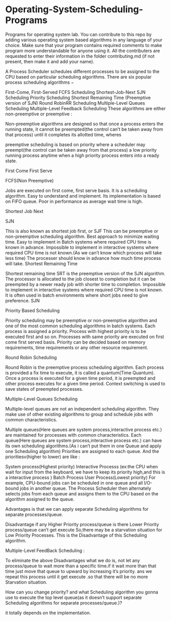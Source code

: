 # Operating-System-Scheduling-Programs
Programs for operating system lab.
You can contribute to this repo by adding various operating system based algorithms in any language of your choice.
Make sure that your program contains required comments to make program more understandable for anyone using it.
All the contributers are requested to enter their information in the folder contributing.md (if not present, then make it and add your name).


A Process Scheduler schedules different processes to be assigned to the CPU based on particular scheduling algorithms. There are six popular process scheduling algorithms −

First-Come, First-Served FCFS Scheduling
Shortest-Job-Next SJN Scheduling
Priority Scheduling
Shortest Remaining Time (Preemptive version of SJN)
Round RobinRR Scheduling
Multiple-Level Queues Scheduling
Multiple-Level Feedback Scheduling
These algorithms are either non-preemptive or preemptive :

Non-preemptive algorithms are designed so that once a process enters the running state, it cannot be preempted(the control can’t be taken away from that process) until it completes its allotted time, wheres

preemptive scheduling is based on priority where a scheduler may preempt(the control can be taken away from that process) a low priority running process anytime when a high priority process enters into a ready state.

First Come First Serve

FCFS(Non Preemptive)

Jobs are executed on first come, first serve basis.
It is a scheduling algorithm.
Easy to understand and implement.
Its implementation is based on FIFO queue.
Poor in performance as average wait time is high.

Shortest Job Next

SJN

This is also known as shortest job first, or SJF
This can be preemptive or non-preemptive scheduling algorithm.
Best approach to minimize waiting time.
Easy to implement in Batch systems where required CPU time is known in advance.
Impossible to implement in interactive systems where required CPU time is not known.(As we can’t know which process will take less time)
The processer should know in advance how much time process will take.
Shortest Remaining Time

Shortest remaining time SRT is the preemptive version of the SJN algorithm.
The processor is allocated to the job closest to completion but it can be preempted by a newer ready job with shorter time to completion.
Impossible to implement in interactive systems where required CPU time is not known.
It is often used in batch environments where short jobs need to give preference.
SJN


Priority Based Scheduling

Priority scheduling may be preemptive or non-preemptive algorithm and one of the most common scheduling algorithms in batch systems.
Each process is assigned a priority. Process with highest priority is to be executed first and so on.
Processes with same priority are executed on first come first served basis.
Priority can be decided based on memory requirements, time requirements or any other resource requirement.

Round Robin Scheduling

Round Robin is the preemptive process scheduling algorithm.
Each process is provided a fix time to execute, it is called a quantum(Time Quantum).
Once a process is executed for a given time period, it is preempted and other process executes for a given time period.
Context switching is used to save states of preempted processes.

Multiple-Level Queues Scheduling

Multiple-level queues are not an independent scheduling algorithm. They make use of other existing algorithms to group and schedule jobs with common characteristics.

Multiple queues(Here queues are system process,interactive process etc.) are maintained for processes with common characteristics.
Each queue(Here queues are system process,interactive process etc.) can have its own scheduling algorithms.(As i can’t put them in one Queue and apply one Scheduling algorithm)
Priorities are assigned to each queue.
And the prioritiesv(higher to lower) are like :

System process(Highest priority)
Interactive Processs (ex:the CPU when wait for input from the keyboard, we have to keep its priority high,and this is a interactive process )
Batch Process
User Process(Lowest priority)
For example, CPU-bound jobs can be scheduled in one queue and all I/O-bound jobs in another queue. The Process Scheduler then alternately selects jobs from each queue and assigns them to the CPU based on the algorithm assigned to the queue.


Advantages is that we can apply separate Scheduling algorithms for separate processes/queue.

Disadvantage if any Higher Priority process/queue is there Lower Priority process/queue can’t get execute So,there may be a starvation situation for Low Priority Processes. This is the Disadvantage of this Scheduling algorithm.

Multiple-Level FeedBack Scheduling :

To eliminate the above Disadvantages what we do is, not let any process/queue to wait more than a specific time.if it wait more than that time just move that queue to upward by increasing it’s priority. ans we repeat this process until it get execute .so that there will be no more Starvation situation.

How can you change priority? and what Scheduling algorithm you gonna use to execute the top level queue(as it doesn’t support separate Scheduling algorithms for separate processes/queue.)?

it totally depends on the implementation.


